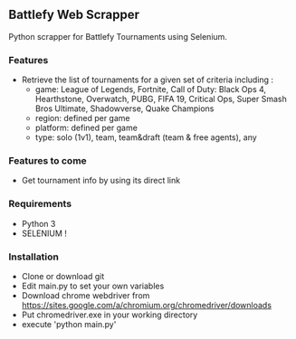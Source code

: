 ## Battlefy Web Scrapper ##
Python scrapper for Battlefy Tournaments using Selenium.

### Features ###
* Retrieve the list of tournaments for a given set of criteria including :
  * game: League of Legends, Fortnite, Call of Duty: Black Ops 4, Hearthstone, Overwatch, PUBG, FIFA 19, Critical Ops, Super Smash Bros Ultimate, Shadowverse, Quake Champions
  * region: defined per game
  * platform: defined per game
  * type: solo (1v1), team, team&draft (team & free agents), any

### Features to come ###
* Get tournament info by using its direct link

### Requirements ###
* Python 3
* SELENIUM !

### Installation ###
* Clone or download git
* Edit main.py to set your own variables
* Download chrome webdriver from https://sites.google.com/a/chromium.org/chromedriver/downloads
* Put chromedriver.exe in your working directory
* execute 'python main.py'